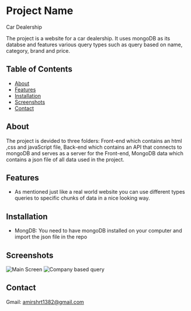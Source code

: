 # Project Name
Car Dealership

The project is a website for a car dealership. It uses mongoDB as its databse and features various query types such as query based on name, category, brand and price.

## Table of Contents

- [About](#about)
- [Features](#features)
- [Installation](#installation)
- [Screenshots](#screenshots)
- [Contact](#contact)

## About
The project is devided to three folders:
Front-end which contains an html ,css and javaScript file,
Back-end which contains an API that connects to mongoDB and serves as a server for the Front-end,
MongoDB data which contains a json file of all data used in the project.

## Features
- As mentioned just like a real world website you can use different types queries to specific chunks of data in a nice looking way.

## Installation
- MongDB: You need to have mongoDB installed on your computer and import the json file in the repo

## Screenshots
![Main Screen](https://github.com/AmirShariati/Car-Dealership-Project/assets/126683177/31a0bd62-e438-41e0-a996-18c58988c768)
![Company based query](https://github.com/AmirShariati/Car-Dealership-Project/assets/126683177/259ae466-7d59-48eb-a636-7c9082816ccf)

## Contact
Gmail: amirshrt1382@gmail.com
